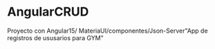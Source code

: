 # AngularCRUD
Proyecto con Angular15/ MateriaUI/componentes/Json-Server"App de registros de ususarios para GYM"
